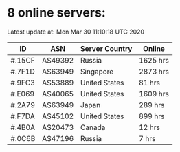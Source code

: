# 8 online servers:

Latest update at: Mon Mar 30 11:10:18 UTC 2020

| ID | ASN | Server Country | Online |
| -- | --- | -------------- | ------ |
| #.15CF | AS49392 | Russia | 1625 hrs |
| #.7F1D | AS63949 | Singapore | 2873 hrs |
| #.9FC3 | AS53889 | United States | 81 hrs |
| #.E069 | AS40065 | United States | 1609 hrs |
| #.2A79 | AS63949 | Japan | 289 hrs |
| #.F7DA | AS45102 | United States | 899 hrs |
| #.4B0A | AS20473 | Canada | 12 hrs |
| #.0C6B | AS47196 | Russia | 7 hrs |

